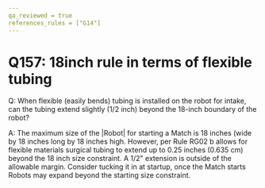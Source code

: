 ```yaml
---
qa_reviewed = true
references_rules = ["G14"]
---
```


# Q157: 18inch rule in terms of flexible tubing

Q: When flexible (easily bends) tubing is installed on the robot for intake, can the tubing extend slightly (1/2 inch) beyond the 18-inch boundary of the robot?

A: The maximum size of the |Robot| for starting a Match is 18 inches (wide by 18 inches  long by 18 inches high. However, per Rule RG02 b allows for flexible materials surgical tubing to extend up to 0.25 inches (0.635 cm) beyond the 18 inch size constraint. A 1/2" extension is outside of the allowable margin.  Consider tucking it in at startup, once the Match starts Robots may expand beyond the starting size constraint.